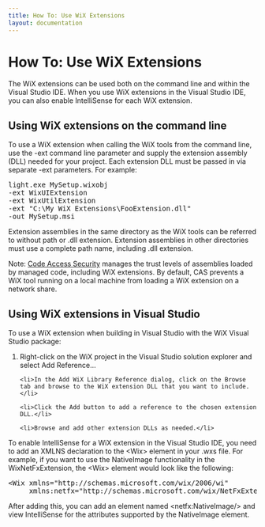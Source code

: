 ```yaml
---
title: How To: Use WiX Extensions
layout: documentation
---
```

  <h1>How To: Use WiX Extensions</h1>

  <p>The WiX extensions can be used both on the command line and within the Visual Studio IDE. When you use WiX extensions in the Visual Studio IDE, you can also enable IntelliSense for each WiX extension.</p>

  <h2>Using WiX extensions on the command line</h2>

  <p>To use a WiX extension when calling the WiX tools from the command line, use the -ext command line parameter and supply the extension assembly (DLL) needed for your project. Each extension DLL must be passed in via separate -ext parameters. For example:</p>
  <pre>
light.exe MySetup.wixobj
-ext WixUIExtension
-ext WixUtilExtension
-ext "C:\My WiX Extensions\FooExtension.dll"
-out MySetup.msi
</pre>

  <p>Extension assemblies in the same directory as the WiX tools can be referred to without path or .dll extension. Extension assemblies in other directories must use a complete path name, including .dll extension.</p>Note: <a href="http://msdn.microsoft.com/library/930b76w0.aspx" target="_blank">Code Access Security</a> manages the trust levels of assemblies loaded by managed code, including WiX extensions. By default, CAS prevents a WiX tool running on a local machine from loading a WiX extension on a network share.

  <h2>Using WiX extensions in Visual Studio</h2>

  <p>To use a WiX extension when building in Visual Studio with the WiX Visual Studio package:</p>

  <ol>
    <li>Right-click on the WiX project in the Visual Studio solution explorer and select Add Reference...</li>

    <li>In the Add WiX Library Reference dialog, click on the Browse tab and browse to the WiX extension DLL that you want to include.</li>

    <li>Click the Add button to add a reference to the chosen extension DLL.</li>

    <li>Browse and add other extension DLLs as needed.</li>
  </ol>

  <p>To enable IntelliSense for a WiX extension in the Visual Studio IDE, you need to add an XMLNS declaration to the &lt;Wix&gt; element in your .wxs file. For example, if you want to use the NativeImage functionality in the WixNetFxExtension, the &lt;Wix&gt; element would look like the following:</p>
  <pre>
&lt;Wix xmlns="http://schemas.microsoft.com/wix/2006/wi"
     xmlns:netfx="http://schemas.microsoft.com/wix/NetFxExtension"&gt; 
</pre>

After adding this, you can add an element named &lt;netfx:NativeImage/&gt; and view IntelliSense for the attributes supported by the NativeImage element.
